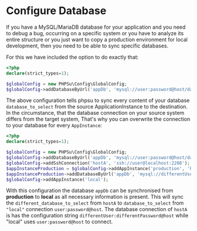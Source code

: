 # Configure Database

If you have a MySQL/MariaDB database for your application and you need to debug a bug, occurring on a specific system or you have to analyze its entire structure or you just want to copy a production environment for local development, then you need to be able to sync specific databases.

For this we have included the option to do exactly that:

````php
<?php
declare(strict_types=1);

$globalConfig = new PHPSu\Config\GlobalConfig;
$globalConfig->addDatabaseByUrl('appDb', 'mysql://user:password@host/database_to_select');
````

The above configuration tells phpsu to sync every content of your database `database_to_select` from the source ApplicationInstance to the destination.
In the circumstance, that the database connection on your source system differs from the target system,
That's why you can overwrite the connection to your database for every `AppInstance`:

````php
<?php
declare(strict_types=1);

$globalConfig = new PHPSu\Config\GlobalConfig;
$globalConfig->addDatabaseByUrl('appDb', 'mysql://user:password@host/database_to_select');
$globalConfig->addSshConnection('hostA', 'ssh://user@localhost:2208');
$appInstanceProduction = $globalConfig->addAppInstance('production', 'hostA', '/var/www/');
$appInstanceProduction->addDatabaseByUrl('appDb', 'mysql://differentUser:differentPassword@host/different_database_to_select');
$globalConfig->addAppInstance('local');
````

With this configuration the database `appDb` can be synchronised from **production** to **local** as all necessary information is present.
This will sync the `different_database_to_select` from `hostA` to `database_to_select` from `"local"` connection `user:password@host`. The database connection of `hostA` is has the configuration string `differentUser:differentPassword@host` while "local" uses `user:password@host` to connect.
 
